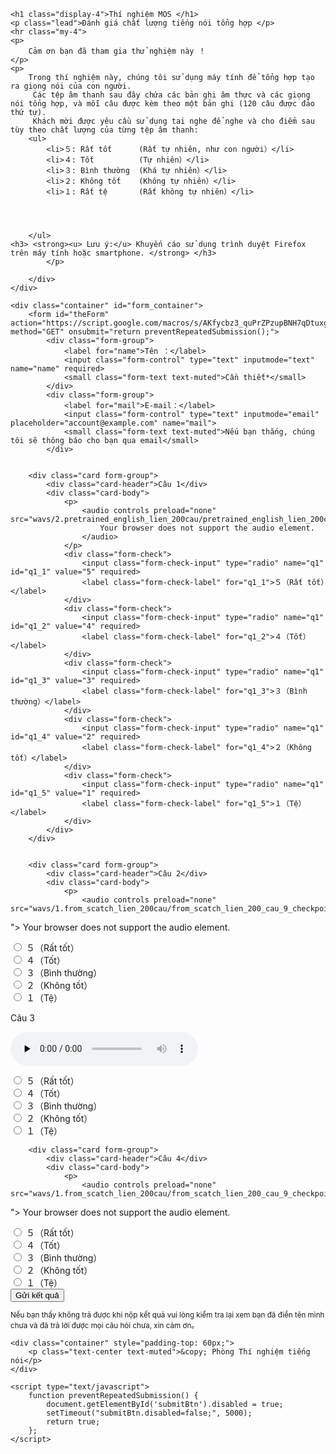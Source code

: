 
<html>

<head>
    <title> Hình thức thử nghiệm MOS-1</title>
    <meta charset="utf-8">
    <meta name="viewport" content="width=device-width, initial-scale=1, shrink-to-fit=no">
    <link rel="stylesheet" href="https://stackpath.bootstrapcdn.com/bootstrap/4.5.1/css/bootstrap.min.css"
        integrity="sha384-VCmXjywReHh4PwowAiWNagnWcLhlEJLA5buUprzK8rxFgeH0kww/aWY76TfkUoSX" crossorigin="anonymous">
</head>

<body>
    <div class="jumbotron jumbotron-fluid">
        <div class="container">

    <h1 class="display-4">Thí nghiệm MOS </h1>
    <p class="lead">Đánh giá chất lượng tiếng nói tổng hợp </p>
    <hr class="my-4">
    <p>
        Cảm ơn bạn đã tham gia thử nghiệm này ！
    </p>
    <p>
        Trong thí nghiệm này, chúng tôi sử dụng máy tính để tổng hợp tạo ra giọng nói của con người.
         Các tệp âm thanh sau đây chứa các bản ghi âm thực và các giọng nói tổng hợp, và mỗi câu được kèm theo một bản ghi (120 câu được đảo thứ tự).
         Khách mời được yêu cầu sử dụng tai nghe để nghe và cho điểm sau tùy theo chất lượng của từng tệp âm thanh:
        <ul>
            <li>５: Rất tốt      (Rất tự nhiên, như con người）</li>
            <li>４: Tốt          (Tự nhiên）</li>
            <li>３: Bình thường  (Khá tự nhiên）</li>
            <li>２: Không tốt    (Không tự nhiên）</li>
            <li>１: Rất tệ       (Rất không tự nhiên）</li>
            
            
            
            
        </ul>
    <h3> <strong><u> Lưu ý:</u> Khuyến cáo sử dụng trình duyệt Firefox trên máy tính hoặc smartphone. </strong> </h3>
            </p>

        </div>
    </div>

    <div class="container" id="form_container">
        <form id="theForm" action="https://script.google.com/macros/s/AKfycbz3_quPrZPzupBNH7qDtuxgQq3orDB5bAFzu2nsS_imAQ8pRE0fANeNrHUPhU0YmXwt7g/exec" method="GET" onsubmit="return preventRepeatedSubmission();">
            <div class="form-group">
                <label for="name">Tên ：</label>
                <input class="form-control" type="text" inputmode="text" name="name" required>
                <small class="form-text text-muted">Cần thiết*</small>
            </div>
            <div class="form-group">
                <label for="mail">E-mail：</label>
                <input class="form-control" type="text" inputmode="email" placeholder="account@example.com" name="mail">
                <small class="form-text text-muted">Nếu bạn thắng, chúng tôi sẽ thông báo cho bạn qua email</small>
            </div>


        <div class="card form-group">
            <div class="card-header">Câu 1</div>
            <div class="card-body">
                <p>
                    <audio controls preload="none" src="wavs/2.pretrained_english_lien_200cau/pretrained_english_lien_200cau_14_checkpoint_2500_waveglow_synthesis.wav">
                        Your browser does not support the audio element.
                    </audio>
                </p>
                <div class="form-check">
                    <input class="form-check-input" type="radio" name="q1" id="q1_1" value="5" required>
                    <label class="form-check-label" for="q1_1">５（Rất tốt）</label>
                </div>
                <div class="form-check">
                    <input class="form-check-input" type="radio" name="q1" id="q1_2" value="4" required>
                    <label class="form-check-label" for="q1_2">４（Tốt）</label>
                </div>
                <div class="form-check">
                    <input class="form-check-input" type="radio" name="q1" id="q1_3" value="3" required>
                    <label class="form-check-label" for="q1_3">３（Bình thường）</label>
                </div>
                <div class="form-check">
                    <input class="form-check-input" type="radio" name="q1" id="q1_4" value="2" required>
                    <label class="form-check-label" for="q1_4">２（Không tốt）</label>
                </div>
                <div class="form-check">
                    <input class="form-check-input" type="radio" name="q1" id="q1_5" value="1" required>
                    <label class="form-check-label" for="q1_5">１（Tệ）</label>
                </div>
            </div>
        </div>


        <div class="card form-group">
            <div class="card-header">Câu 2</div>
            <div class="card-body">
                <p>
                    <audio controls preload="none" src="wavs/1.from_scatch_lien_200cau/from_scatch_lien_200_cau_9_checkpoint_2900_waveglow_synthesis.wav
">
                        Your browser does not support the audio element.
                    </audio>
                </p>
                <div class="form-check">
                    <input class="form-check-input" type="radio" name="q2" id="q2_1" value="5" required>
                    <label class="form-check-label" for="q2_1">５（Rất tốt）</label>
                </div>
                <div class="form-check">
                    <input class="form-check-input" type="radio" name="q2" id="q2_2" value="4" required>
                    <label class="form-check-label" for="q2_2">４（Tốt）</label>
                </div>
                <div class="form-check">
                    <input class="form-check-input" type="radio" name="q2" id="q2_3" value="3" required>
                    <label class="form-check-label" for="q2_3">３（Bình thường）</label>
                </div>
                <div class="form-check">
                    <input class="form-check-input" type="radio" name="q2" id="q2_4" value="2" required>
                    <label class="form-check-label" for="q2_4">２（Không tốt）</label>
                </div>
                <div class="form-check">
                    <input class="form-check-input" type="radio" name="q2" id="q2_5" value="1" required>
                    <label class="form-check-label" for="q2_5">１（Tệ）</label>
                </div>
            </div>
        </div>

<div class="card form-group">
            <div class="card-header">Câu 3</div>
            <div class="card-body">
                <p>
                    <audio controls preload="none" src="wavs/1.from_scatch_lien_200cau/from_scatch_lien_200_cau_9_checkpoint_2900_waveglow_synthesis.wav
">
                        Your browser does not support the audio element.
                    </audio>
                </p>
                <div class="form-check">
                    <input class="form-check-input" type="radio" name="q3" id="q3_1" value="5" required>
                    <label class="form-check-label" for="q3_1">５（Rất tốt）</label>
                </div>
                <div class="form-check">
                    <input class="form-check-input" type="radio" name="q3" id="q3_2" value="4" required>
                    <label class="form-check-label" for="q3_2">４（Tốt）</label>
                </div>
                <div class="form-check">
                    <input class="form-check-input" type="radio" name="q3" id="q3_3" value="3" required>
                    <label class="form-check-label" for="q3_3">３（Bình thường）</label>
                </div>
                <div class="form-check">
                    <input class="form-check-input" type="radio" name="q3" id="q3_4" value="2" required>
                    <label class="form-check-label" for="q3_4">２（Không tốt）</label>
                </div>
                <div class="form-check">
                    <input class="form-check-input" type="radio" name="q3" id="q3_5" value="1" required>
                    <label class="form-check-label" for="q3_5">１（Tệ）</label>
                </div>
            </div>
        </div>
        
        <div class="card form-group">
            <div class="card-header">Câu 4</div>
            <div class="card-body">
                <p>
                    <audio controls preload="none" src="wavs/1.from_scatch_lien_200cau/from_scatch_lien_200_cau_9_checkpoint_2900_waveglow_synthesis.wav
">
                        Your browser does not support the audio element.
                    </audio>
                </p>
                <div class="form-check">
                    <input class="form-check-input" type="radio" name="q4" id="q4_1" value="5" required>
                    <label class="form-check-label" for="q4_1">５（Rất tốt）</label>
                </div>
                <div class="form-check">
                    <input class="form-check-input" type="radio" name="q4" id="q4_2" value="4" required>
                    <label class="form-check-label" for="q4_2">４（Tốt）</label>
                </div>
                <div class="form-check">
                    <input class="form-check-input" type="radio" name="q4" id="q4_3" value="3" required>
                    <label class="form-check-label" for="q4_3">３（Bình thường）</label>
                </div>
                <div class="form-check">
                    <input class="form-check-input" type="radio" name="q4" id="q4_4" value="2" required>
                    <label class="form-check-label" for="q4_4">２（Không tốt）</label>
                </div>
                <div class="form-check">
                    <input class="form-check-input" type="radio" name="q4" id="q4_5" value="1" required>
                    <label class="form-check-label" for="q4_5">１（Tệ）</label>
                </div>
            </div>
        </div>
            <input type="text" name="formid" value="1" hidden>
            <input type="text" name="thank" value="Cảm ơn bạn một lần nữa vì đã tham gia thử nghiệm này！" hidden>
            <input class="btn btn-info btn-lg" type="submit" value="Gửi kết quả" id="submitBtn">
            <p class="text-muted">
                <small>Nếu bạn thấy không trả được khi nộp kết quả vui lòng kiểm tra lại xem bạn đã điền tên mình chưa và đã trả lời được mọi câu hỏi chưa, xin cảm ơn。</small>
            </p>
        </form>
    </div>

    <div class="container" style="padding-top: 60px;">
        <p class="text-center text-muted">&copy; Phòng Thí nghiệm tiếng nói</p>
    </div>

    <script type="text/javascript">
        function preventRepeatedSubmission() {
            document.getElementById('submitBtn').disabled = true;
            setTimeout("submitBtn.disabled=false;", 5000);
            return true;
        };
    </script>
</body>

</html>
